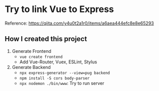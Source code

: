 # Try to link Vue to Express

Reference: https://qiita.com/y4u0t2a1r0/items/a6aea444efc8e8e65293


## How I created this project

1. Generate Frontend
    - `vue create frontend`
    - Add Vue-Router, Vuex, ESLint, Stylus
1. Generate Backend
    - `npx express-generator --view=pug backend`
    - `npm install -S cors body-parser`
    - `npx nodemon ./bin/www`: Try to run server
